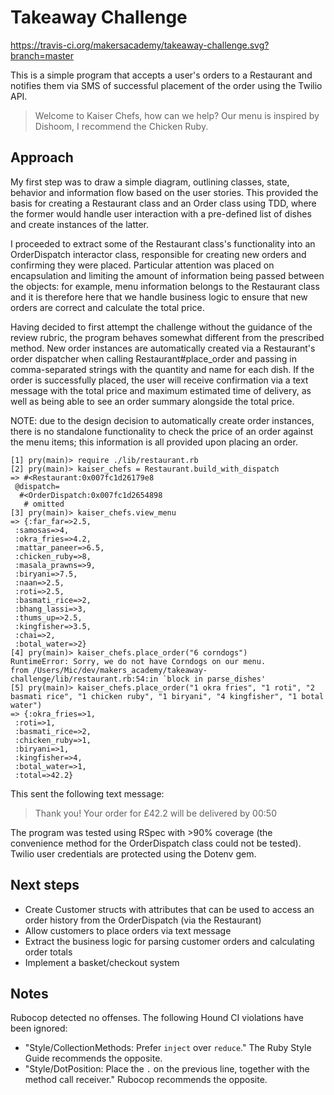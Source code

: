 Takeaway Challenge
==================
https://travis-ci.org/makersacademy/takeaway-challenge.svg?branch=master

This is a simple program that accepts a user's orders to a Restaurant and notifies them via SMS of successful placement of the order using the Twilio API.

> Welcome to Kaiser Chefs, how can we help?
Our menu is inspired by Dishoom, I recommend the Chicken Ruby.

Approach
----------
My first step was to draw a simple diagram, outlining classes, state, behavior and information flow based on the user stories. This provided the basis for creating a Restaurant class and an Order class using TDD, where the former would handle user interaction with a pre-defined list of dishes and create instances of the latter.

I proceeded to extract some of the Restaurant class's functionality into an OrderDispatch interactor class, responsible for creating new orders and confirming they were placed. Particular attention was placed on encapsulation and limiting the amount of information being passed between the objects: for example, menu information belongs to the Restaurant class and it is therefore here that we handle business logic to ensure that new orders are correct and calculate the total price.

Having decided to first attempt the challenge without the guidance of the review rubric, the program behaves somewhat different from the prescribed method. New order instances are automatically created via a Restaurant's order dispatcher when calling Restaurant#place_order and passing in comma-separated strings with the quantity and name for each dish. If the order is successfully placed, the user will receive confirmation via a text message with the total price and maximum estimated time of delivery, as well as being able to see an order summary alongside the total price.

NOTE: due to the design decision to automatically create order instances, there is no standalone functionality to check the price of an order against the menu items; this information is all provided upon placing an order.

```
[1] pry(main)> require ./lib/restaurant.rb
[2] pry(main)> kaiser_chefs = Restaurant.build_with_dispatch
=> #<Restaurant:0x007fc1d26179e8
 @dispatch=
  #<OrderDispatch:0x007fc1d2654898
   # omitted
[3] pry(main)> kaiser_chefs.view_menu
=> {:far_far=>2.5,
 :samosas=>4,
 :okra_fries=>4.2,
 :mattar_paneer=>6.5,
 :chicken_ruby=>8,
 :masala_prawns=>9,
 :biryani=>7.5,
 :naan=>2.5,
 :roti=>2.5,
 :basmati_rice=>2,
 :bhang_lassi=>3,
 :thums_up=>2.5,
 :kingfisher=>3.5,
 :chai=>2,
 :botal_water=>2}
[4] pry(main)> kaiser_chefs.place_order("6 corndogs")
RuntimeError: Sorry, we do not have Corndogs on our menu.
from /Users/Mic/dev/makers_academy/takeaway-challenge/lib/restaurant.rb:54:in `block in parse_dishes'
[5] pry(main)> kaiser_chefs.place_order("1 okra fries", "1 roti", "2 basmati rice", "1 chicken ruby", "1 biryani", "4 kingfisher", "1 botal water")
=> {:okra_fries=>1,
 :roti=>1,
 :basmati_rice=>2,
 :chicken_ruby=>1,
 :biryani=>1,
 :kingfisher=>4,
 :botal_water=>1,
 :total=>42.2}
```
This sent the following text message:
> Thank you! Your order for £42.2 will be delivered by 00:50

The program was tested using RSpec with >90% coverage (the convenience method for the OrderDispatch class could not be tested). Twilio user credentials are protected using the Dotenv gem.

Next steps
------------
* Create Customer structs with attributes that can be used to access an order history from the OrderDispatch (via the Restaurant)
* Allow customers to place orders via text message
* Extract the business logic for parsing customer orders and calculating order totals
* Implement a basket/checkout system

Notes
-----
Rubocop detected no offenses. The following Hound CI violations have been ignored:
* "Style/CollectionMethods: Prefer `inject` over `reduce`." The Ruby Style Guide recommends the opposite.
* "Style/DotPosition: Place the `.` on the previous line, together with the method call receiver." Rubocop recommends the opposite.
